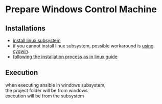 
# Prepare Windows Control Machine

## Installations

* [install linux subsystem](../../appendix/windows-subsystem.md)
* if you cannot install linux subsystem, possible workaround is [using cygwin](./Ansible-On-Windows.md).
* [following the installation process as in linux guide](../linux-control)

## Execution

when executing ansible in windows subsystem, \
the project folder will be from windows \
execution will be from the subsystem
